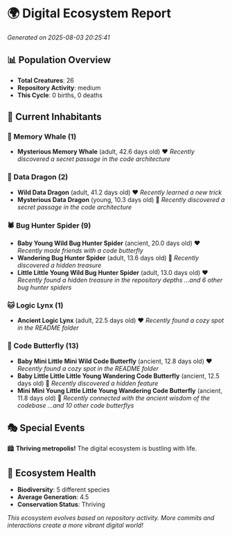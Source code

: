 # 🌍 Digital Ecosystem Report
*Generated on 2025-08-03 20:25:41*

## 📊 Population Overview
- **Total Creatures**: 26
- **Repository Activity**: medium
- **This Cycle**: 0 births, 0 deaths

## 👥 Current Inhabitants

### 🐋 Memory Whale (1)
- **Mysterious Memory Whale** (adult, 42.6 days old) ❤️
  *Recently discovered a secret passage in the code architecture*

### 🐉 Data Dragon (2)
- **Wild Data Dragon** (adult, 41.2 days old) ❤️
  *Recently learned a new trick*
- **Mysterious Data Dragon** (young, 10.3 days old) 💚
  *Recently discovered a secret passage in the code architecture*

### 🕷️ Bug Hunter Spider (9)
- **Baby Young Wild Bug Hunter Spider** (ancient, 20.0 days old) ❤️
  *Recently made friends with a code butterfly*
- **Wandering Bug Hunter Spider** (adult, 13.6 days old) 💛
  *Recently discovered a hidden treasure*
- **Little Little Young Wild Bug Hunter Spider** (adult, 13.0 days old) ❤️
  *Recently found a hidden treasure in the repository depths*
  *...and 6 other bug hunter spiders*

### 🐱 Logic Lynx (1)
- **Ancient Logic Lynx** (adult, 22.5 days old) ❤️
  *Recently found a cozy spot in the README folder*

### 🦋 Code Butterfly (13)
- **Baby Mini Little Mini Wild Code Butterfly** (ancient, 12.8 days old) ❤️
  *Recently found a cozy spot in the README folder*
- **Baby Little Little Little Young Wandering Code Butterfly** (ancient, 12.5 days old) 💛
  *Recently discovered a hidden feature*
- **Mini Mini Young Little Little Young Wandering Code Butterfly** (ancient, 11.8 days old) 💛
  *Recently connected with the ancient wisdom of the codebase*
  *...and 10 other code butterflys*

## 🎭 Special Events

🏙️ **Thriving metropolis!** The digital ecosystem is bustling with life.

## 🔬 Ecosystem Health
- **Biodiversity**: 5 different species
- **Average Generation**: 4.5
- **Conservation Status**: Thriving

*This ecosystem evolves based on repository activity. More commits and interactions create a more vibrant digital world!*